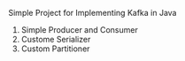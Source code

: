 Simple Project for Implementing Kafka in Java
1. Simple Producer and Consumer 
2. Custome Serializer
3. Custom Partitioner
